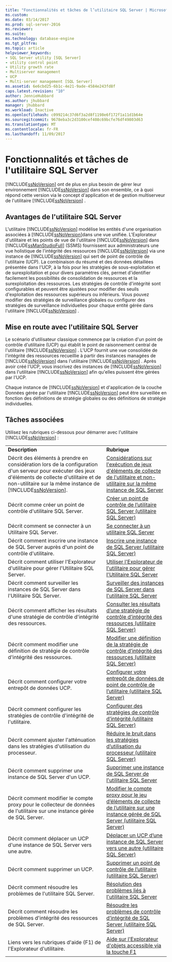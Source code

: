 ```yaml
---
title: "Fonctionnalités et tâches de l’utilitaire SQL Server | Microsoft Docs"
ms.custom: 
ms.date: 03/14/2017
ms.prod: sql-server-2016
ms.reviewer: 
ms.suite: 
ms.technology: database-engine
ms.tgt_pltfrm: 
ms.topic: article
helpviewer_keywords:
- SQL Server utility [SQL Server]
- utility control point
- Utility growth rate
- Multiserver management
- UCP
- Multi-server management [SQL Server]
ms.assetid: 6e6cbd25-6b1c-4e21-9ade-4584e243fd8f
caps.latest.revision: "10"
author: JennieHubbard
ms.author: jhubbard
manager: jhubbard
ms.workload: Inactive
ms.openlocfilehash: c099214c37d6f3a2d8f1198e6f172f1a11d1b64e
ms.sourcegitcommit: 9678eba3c2d3100cef408c69bcfe76df49803d63
ms.translationtype: MT
ms.contentlocale: fr-FR
ms.lasthandoff: 11/09/2017
---
```

# <a name="sql-server-utility-features-and-tasks"></a>Fonctionnalités et tâches de l'utilitaire SQL Server
  [!INCLUDE[ssNoVersion](../../includes/ssnoversion-md.md)] ont de plus en plus besoin de gérer leur environnement [!INCLUDE[ssNoVersion](../../includes/ssnoversion-md.md)] dans son ensemble, ce à quoi répond cette version via le concept d'application et de gestion multiserveur de l'utilitaire [!INCLUDE[ssNoVersion](../../includes/ssnoversion-md.md)] .  
  
## <a name="benefits-of-the-sql-server-utility"></a>Avantages de l'utilitaire SQL Server  
 L'utilitaire [!INCLUDE[ssNoVersion](../../includes/ssnoversion-md.md)] modélise les entités d'une organisation associées à [!INCLUDE[ssNoVersion](../../includes/ssnoversion-md.md)]dans une vue unifiée. L'Explorateur d'utilitaire et les points de vue de l'utilitaire [!INCLUDE[ssNoVersion](../../includes/ssnoversion-md.md)] dans [!INCLUDE[ssManStudioFull](../../includes/ssmanstudiofull-md.md)] (SSMS) fournissent aux administrateurs une vue holistique de l'intégrité des ressources [!INCLUDE[ssNoVersion](../../includes/ssnoversion-md.md)] via une instance de [!INCLUDE[ssNoVersion](../../includes/ssnoversion-md.md)] qui sert de point de contrôle de l'utilitaire (UCP). La combinaison du résumé et des données détaillées présentée dans l'UCP, à la fois pour les stratégies de sous-exploitation et de surexploitation et pour divers paramètres clés, permet d'identifier facilement les possibilités de consolidation de ressources et la surexploitation des ressources. Les stratégies de contrôle d'intégrité sont configurables et peuvent être ajustées pour modifier des seuils d'exploitation des ressources supérieurs ou inférieurs. Vous pouvez modifier des stratégies de surveillance globales ou configurer des stratégies de surveillance individuelles pour chaque entité gérée dans l'utilitaire [!INCLUDE[ssNoVersion](../../includes/ssnoversion-md.md)] .  
  
##  <a name="typical_scenarios"></a> Mise en route avec l'utilitaire SQL Server  
 Le scénario d'utilisateur classique commence par la création d'un point de contrôle d'utilitaire (UCP) qui établit le point de raisonnement central de l'utilitaire [!INCLUDE[ssNoVersion](../../includes/ssnoversion-md.md)] . L'UCP fournit une vue consolidée de l'intégrité des ressources recueillie à partir des instances managées de [!INCLUDE[ssNoVersion](../../includes/ssnoversion-md.md)] dans l'utilitaire [!INCLUDE[ssNoVersion](../../includes/ssnoversion-md.md)] . Après avoir créé l'UCP, vous inscrivez des instances de [!INCLUDE[ssNoVersion](../../includes/ssnoversion-md.md)] dans l'utilitaire [!INCLUDE[ssNoVersion](../../includes/ssnoversion-md.md)] afin qu'elles puissent être gérées par l'UCP.  
  
 Chaque instance de [!INCLUDE[ssNoVersion](../../includes/ssnoversion-md.md)] et d'application de la couche Données gérée par l'utilitaire [!INCLUDE[ssNoVersion](../../includes/ssnoversion-md.md)] peut être surveillée en fonction des définitions de stratégie globales ou des définitions de stratégie individuelles.  
  
## <a name="related-tasks"></a>Tâches associées  
 Utilisez les rubriques ci-dessous pour démarrer avec l'utilitaire [!INCLUDE[ssNoVersion](../../includes/ssnoversion-md.md)] :  
  
|||  
|-|-|  
|**Description**|**Rubrique**|  
|Décrit des éléments à prendre en considération lors de la configuration d'un serveur pour exécuter des jeux d'éléments de collecte d'utilitaire et de non-utilitaire sur la même instance de [!INCLUDE[ssNoVersion](../../includes/ssnoversion-md.md)].|[Considérations sur l'exécution de jeux d'éléments de collecte de l'utilitaire et non-utilitaire sur la même instance de SQL Server](../../relational-databases/manage/run-utility-and-non-utility-collection-sets-on-same-sql-instance.md)|  
|Décrit comme créer un point de contrôle d'utilitaire SQL Server.|[Créer un point de contrôle de l’utilitaire SQL Server &#40;utilitaire SQL Server&#41;](../../relational-databases/manage/create-a-sql-server-utility-control-point-sql-server-utility.md)|  
|Décrit comment se connecter à un Utilitaire SQL Server.|[Se connecter à un utilitaire SQL Server](../../relational-databases/manage/connect-to-a-sql-server-utility.md)|  
|Décrit comment inscrire une instance de SQL Server auprès d'un point de contrôle d'utilitaire.|[Inscrire une instance de SQL Server &#40;utilitaire SQL Server&#41;](../../relational-databases/manage/enroll-an-instance-of-sql-server-sql-server-utility.md)|  
|Décrit comment utiliser l'Explorateur d'utilitaire pour gérer l'Utilitaire SQL Server.|[Utiliser l'Explorateur de l'utilitaire pour gérer l'Utilitaire SQL Server](../../relational-databases/manage/use-utility-explorer-to-manage-the-sql-server-utility.md)|  
|Décrit comment surveiller les instances de SQL Server dans l'Utilitaire SQL Server.|[Surveiller des instances de SQL Server dans l'utilitaire SQL Server](../../relational-databases/manage/monitor-instances-of-sql-server-in-the-sql-server-utility.md)|  
|Décrit comment afficher les résultats d'une stratégie de contrôle d'intégrité des ressources.|[Consulter les résultats d’une stratégie de contrôle d’intégrité des ressources &#40;utilitaire SQL Server&#41;](../../relational-databases/manage/view-resource-health-policy-results-sql-server-utility.md)|  
|Décrit comment modifier une définition de stratégie de contrôle d'intégrité des ressources.|[Modifier une définition de la stratégie de contrôle d’intégrité des ressources &#40;utilitaire SQL Server&#41;](../../relational-databases/manage/modify-a-resource-health-policy-definition-sql-server-utility.md)|  
|Décrit comment configurer votre entrepôt de données UCP.|[Configurer votre entrepôt de données de point de contrôle de l’utilitaire &#40;utilitaire SQL Server&#41;](../../relational-databases/manage/configure-your-utility-control-point-data-warehouse-sql-server-utility.md)|  
|Décrit comment configurer les stratégies de contrôle d'intégrité de l'utilitaire.|[Configurer des stratégies de contrôle d’intégrité &#40;utilitaire SQL Server&#41;](../../relational-databases/manage/configure-health-policies-sql-server-utility.md)|  
|Décrit comment ajuster l'atténuation dans les stratégies d'utilisation du processeur.|[Réduire le bruit dans les stratégies d’utilisation du processeur &#40;utilitaire SQL Server&#41;](../../relational-databases/manage/reduce-noise-in-cpu-utilization-policies-sql-server-utility.md)|  
|Décrit comment supprimer une instance de SQL Server d'un UCP.|[Supprimer une instance de SQL Server de l'utilitaire SQL Server](../../relational-databases/manage/remove-an-instance-of-sql-server-from-the-sql-server-utility.md)|  
|Décrit comment modifier le compte proxy pour le collecteur de données de l'utilitaire sur une instance gérée de SQL Server.|[Modifier le compte proxy pour le jeu d’éléments de collecte de l’utilitaire sur une instance gérée de SQL Server &#40;utilitaire SQL Server&#41;](../../relational-databases/manage/change-proxy-account-for-utility-collection-on-managed-sql-server.md)|  
|Décrit comment déplacer un UCP d'une instance de SQL Server vers une autre.|[Déplacer un UCP d’une instance de SQL Server vers une autre &#40;utilitaire SQL Server&#41;](../../relational-databases/manage/move-a-ucp-from-one-instance-of-sql-server-to-another-sql-server-utility.md)|  
|Décrit comment supprimer un UCP.|[Supprimer un point de contrôle de l’utilitaire &#40;utilitaire SQL Server&#41;](../../relational-databases/manage/remove-a-utility-control-point-sql-server-utility.md)|  
|Décrit comment résoudre les problèmes de l'utilitaire SQL Server.|[Résolution des problèmes liés à l'utilitaire SQL Server](http://msdn.microsoft.com/library/f5f47c2a-38ea-40f8-9767-9bc138d14453)|  
|Décrit comment résoudre les problèmes d'intégrité des ressources de SQL Server.|[Résoudre les problèmes de contrôle d’intégrité de SQL Server &#40;utilitaire SQL Server&#41;](../../relational-databases/manage/troubleshoot-sql-server-resource-health-sql-server-utility.md)|  
|Liens vers les rubriques d'aide (F1) de l'Explorateur d'utilitaire.|[Aide sur l'Explorateur d'objets accessible via la touche F1](../../relational-databases/manage/utility-explorer-f1-help.md)|  
  
  
